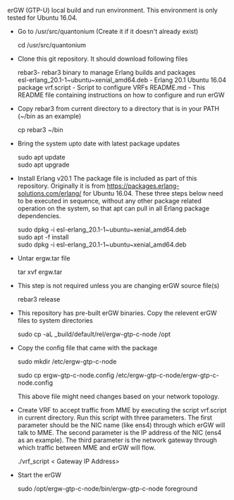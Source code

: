 erGW (GTP-U) local build and run environment. This environment is only tested for Ubuntu 16.04.  

- Go to /usr/src/quantonium (Create it if it doesn't already exist)

	cd /usr/src/quantonium


- Clone this git repository.  It should download following files

	rebar3- rebar3 binary to manage Erlang builds and packages  
	esl-erlang_20.1-1~ubuntu~xenial_amd64.deb - Erlang 20.1 Ubuntu 16.04 package
	vrf.script - Script to configure VRFs 
	README.md - This README file containing instructions on how to configure and run erGW 

- Copy rebar3 from current directory to a directory that is in your PATH (~/bin as an example)

	cp rebar3 ~/bin

- Bring the system upto date with latest package updates

	sudo apt update  
	sudo apt upgrade  


- Install Erlang v20.1 The package file is included as part of this 
repository.  Originally it is from https://packages.erlang-solutions.com/erlang/ for 
Ubuntu 16.04.  These three steps below need to be executed in sequence, without any 
other package related operation on the system, so that apt can pull in all 
Erlang package dependencies.

	sudo dpkg -i esl-erlang_20.1-1~ubuntu~xenial_amd64.deb  
	sudo apt -f install  
	sudo dpkg -i esl-erlang_20.1-1~ubuntu~xenial_amd64.deb 

- Untar ergw.tar file 

	tar xvf ergw.tar

- This step is not required unless you are changing erGW source file(s)

	rebar3 release

- This repository has pre-built erGW binaries.  Copy the relevent erGW files to system directories

	sudo cp -aL _build/default/rel/ergw-gtp-c-node /opt

- Copy the config file that came with the package

	sudo mkdir /etc/ergw-gtp-c-node

	sudo cp ergw-gtp-c-node.config /etc/ergw-gtp-c-node/ergw-gtp-c-node.config

  This above file might need changes based on your network topology.

- Create VRF to accept traffic from MME by executing the script vrf.script in 
current directory.  Run this script with three parameters.  The first parameter 
should be the NIC name (like ens4) through which erGW will talk to MME.  The 
second parameter is the IP address of the NIC (ens4 as an example). The third 
parameter is the network gateway through which traffic between MME and erGW will flow.

	./vrf_script <NIC identifier> <IP address of NIC> < Gateway IP Address>

- Start the erGW

	sudo /opt/ergw-gtp-c-node/bin/ergw-gtp-c-node foreground


